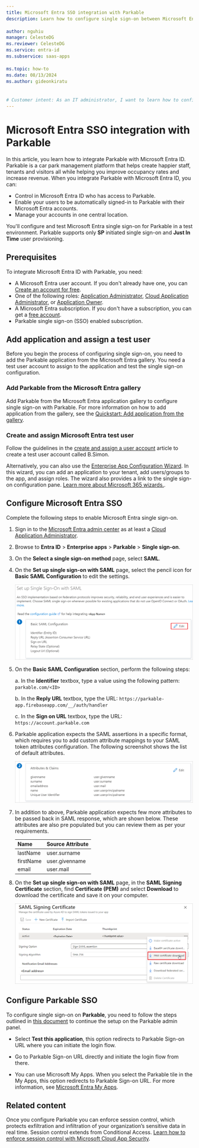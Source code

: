 ```yaml
---
title: Microsoft Entra SSO integration with Parkable
description: Learn how to configure single sign-on between Microsoft Entra ID and Parkable.

author: nguhiu
manager: CelesteDG
ms.reviewer: CelesteDG
ms.service: entra-id
ms.subservice: saas-apps

ms.topic: how-to
ms.date: 08/13/2024
ms.author: gideonkiratu


# Customer intent: As an IT administrator, I want to learn how to configure single sign-on between Microsoft Entra ID and Parkable so that I can control who has access to Parkable, enable automatic sign-in with Microsoft Entra accounts, and manage my accounts in one central location.
---
```


# Microsoft Entra SSO integration with Parkable

In this article, you learn how to integrate Parkable with Microsoft Entra ID. Parkable is a car park management platform that helps create happier staff, tenants and visitors all while helping you improve occupancy rates and increase revenue. When you integrate Parkable with Microsoft Entra ID, you can:

* Control in Microsoft Entra ID who has access to Parkable.
* Enable your users to be automatically signed-in to Parkable with their Microsoft Entra accounts.
* Manage your accounts in one central location.

You'll configure and test Microsoft Entra single sign-on for Parkable in a test environment. Parkable supports only **SP** initiated single sign-on and **Just In Time** user provisioning.

## Prerequisites

To integrate Microsoft Entra ID with Parkable, you need:

* A Microsoft Entra user account. If you don't already have one, you can [Create an account for free](https://azure.microsoft.com/free/?WT.mc_id=A261C142F).
* One of the following roles: [Application Administrator](/entra/identity/role-based-access-control/permissions-reference#application-administrator), [Cloud Application Administrator](/entra/identity/role-based-access-control/permissions-reference#cloud-application-administrator), or [Application Owner](/entra/fundamentals/users-default-permissions#owned-enterprise-applications).
* A Microsoft Entra subscription. If you don't have a subscription, you can get a [free account](https://azure.microsoft.com/free/).
* Parkable single sign-on (SSO) enabled subscription.

## Add application and assign a test user

Before you begin the process of configuring single sign-on, you need to add the Parkable application from the Microsoft Entra gallery. You need a test user account to assign to the application and test the single sign-on configuration.

<a name='add-parkable-from-the-azure-ad-gallery'></a>

### Add Parkable from the Microsoft Entra gallery

Add Parkable from the Microsoft Entra application gallery to configure single sign-on with Parkable. For more information on how to add application from the gallery, see the [Quickstart: Add application from the gallery](~/identity/enterprise-apps/add-application-portal.md).

<a name='create-and-assign-azure-ad-test-user'></a>

### Create and assign Microsoft Entra test user

Follow the guidelines in the [create and assign a user account](~/identity/enterprise-apps/add-application-portal-assign-users.md) article to create a test user account called B.Simon.

Alternatively, you can also use the [Enterprise App Configuration Wizard](https://portal.office.com/AdminPortal/home?Q=Docs#/azureadappintegration). In this wizard, you can add an application to your tenant, add users/groups to the app, and assign roles. The wizard also provides a link to the single sign-on configuration pane. [Learn more about Microsoft 365 wizards.](/microsoft-365/admin/misc/azure-ad-setup-guides). 

<a name='configure-azure-ad-sso'></a>

## Configure Microsoft Entra SSO

Complete the following steps to enable Microsoft Entra single sign-on.

1. Sign in to the [Microsoft Entra admin center](https://entra.microsoft.com) as at least a [Cloud Application Administrator](~/identity/role-based-access-control/permissions-reference.md#cloud-application-administrator).
1. Browse to **Entra ID** > **Enterprise apps** > **Parkable** > **Single sign-on**.
1. On the **Select a single sign-on method** page, select **SAML**.
1. On the **Set up single sign-on with SAML** page, select the pencil icon for **Basic SAML Configuration** to edit the settings.

   ![Screenshot shows how to edit Basic SAML Configuration.](common/edit-urls.png "Basic Configuration")

1. On the **Basic SAML Configuration** section, perform the following steps:

    a. In the **Identifier** textbox, type a value using the following pattern:
    `parkable.com/<ID>`

    b. In the **Reply URL** textbox, type the URL:
    `https://parkable-app.firebaseapp.com/__/auth/handler`

    c. In the **Sign on URL** textbox, type the URL:
    `https://account.parkable.com`

1. Parkable application expects the SAML assertions in a specific format, which requires you to add custom attribute mappings to your SAML token attributes configuration. The following screenshot shows the list of default attributes.

    ![Screenshot shows the image of token attributes.](common/default-attributes.png "Image")

1. In addition to above, Parkable application expects few more attributes to be passed back in SAML response, which are shown below. These attributes are also pre populated but you can review them as per your requirements.

    | Name | Source Attribute|
    | ------------ | --------- |
    | lastName | user.surname |
    | firstName | user.givenname |
    | email | user.mail |

1. On the **Set up single sign-on with SAML** page, in the **SAML Signing Certificate** section,  find **Certificate (PEM)** and select **Download** to download the certificate and save it on your computer.

	![Screenshot shows the Certificate download link.](common/certificate-base64-download.png "Certificate")

## Configure Parkable SSO

To configure single sign-on on **Parkable**, you need to follow the steps outlined in [this document](https://admin.parkable.com/s/article/Set-up-SSP-SAML) to continue the setup on the Parkable admin panel.

* Select **Test this application**, this option redirects to Parkable Sign-on URL where you can initiate the login flow. 

* Go to Parkable Sign-on URL directly and initiate the login flow from there.

* You can use Microsoft My Apps. When you select the Parkable tile in the My Apps, this option redirects to Parkable Sign-on URL. For more information, see [Microsoft Entra My Apps](/azure/active-directory/manage-apps/end-user-experiences#azure-ad-my-apps).

## Related content

Once you configure Parkable you can enforce session control, which protects exfiltration and infiltration of your organization’s sensitive data in real time. Session control extends from Conditional Access. [Learn how to enforce session control with Microsoft Cloud App Security](/cloud-app-security/proxy-deployment-aad).